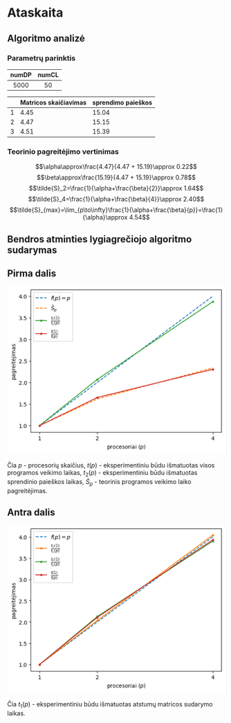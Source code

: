 # Ataskaita

## Algoritmo analizė

### Parametrų parinktis

| numDP | numCL |
| :---: | :---: |
| 5000  |  50   |

|     | Matricos skaičiavimas | sprendimo paieškos |
| --- | --------------------- | ------------------ |
| 1   | 4.45                  | 15.04              |
| 2   | 4.47                  | 15.15              |
| 3   | 4.51                  | 15.39              |

### Teorinio pagreitėjimo vertinimas

$$\alpha\approx\frac{4.47}{4.47 + 15.19}\approx 0.22$$
$$\beta\approx\frac{15.19}{4.47 + 15.19}\approx 0.78$$
$$\tilde{S}_2=\frac{1}{\alpha+\frac{\beta}{2}}\approx 1.64$$
$$\tilde{S}_4=\frac{1}{\alpha+\frac{\beta}{4}}\approx 2.40$$
$$\tilde{S}_{max}=\lim_{p\to\infty}\frac{1}{\alpha+\frac{\beta}{p}}=\frac{1}{\alpha}\approx 4.54$$

## Bendros atminties lygiagrečiojo algoritmo sudarymas

## Pirma dalis

![Plot 1](./plot-1.png)

Čia $p$ - procesorių skaičius, $t(p)$ - eksperimentiniu būdu išmatuotas visos programos veikimo laikas, $t_2(p)$ - eksperimentiniu būdu išmatuotas sprendinio paieškos laikas, $\tilde{S}_p$ - teorinis programos veikimo laiko pagreitėjimas.

## Antra dalis

![Plot 2](./plot-2.png)

Čia $t_1(p)$ - eksperimentiniu būdu išmatuotas atstumų matricos sudarymo laikas.
